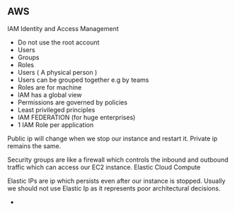 ## AWS

IAM
Identity and Access Management
- Do not use the root account
- Users
- Groups
- Roles
- Users ( A physical person )
- Users can be grouped together e.g by teams
- Roles are for machine
- IAM has a global view
- Permissions are governed by policies
- Least privileged principles
- IAM FEDERATION (for huge enterprises)
- 1 IAM Role per application

Public ip will change when we stop our instance and restart it.
Private ip remains the same.

Security groups are like a firewall which controls the inbound and outbound traffic which can access our EC2 instance.
Elastic Cloud Compute

Elastic IPs are ip which persists even after our instance is stopped.
Usually we should not use Elastic Ip as it represents poor architectural decisions.

- 
<!--stackedit_data:
eyJoaXN0b3J5IjpbLTYxNzgwMjAzOCwtMjAzMzc5MTc5MywxMT
E4MjU2Njg1LC0yMDc4OTcwNDIxLC0xNzYwMjUzOTI0LDEwMzM4
NzcwOTldfQ==
-->